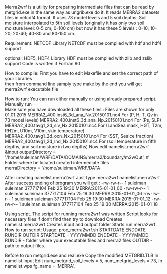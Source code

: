 Merra2wrf is a utility for preparing intermediate files that can be read by metgrid.exe in the same way as ungrib.exe do it. 
It reads MERRA2 datasets files in netcdf4 format. 
It uses 73 model levels and 5 soil depths: 
Soil moisture interpolated to 5th soil levels 
(originally it has only two soil moisture level: 0-5 cm; 0-100 cm) 
but now it has these 5 levels : 0-10; 10-20; 20-40; 40-80 and  80-150 cm. 

Requirement:
NETCDF Library 
NETCDF must be compiled with hdf and hdf4 support

optional: 
HDF5, HDF4 Library 
HDF must be compiled with zlib and zslib support 
Code is written if Fortran 90

How to compile: 
First you have to edit Makefile and set the correct path of your libraries   
then from command line samply type make by the end you will get merra2wrf executable file

How to run:
You can run either manually or using already prepared script. 
Manually run  
Make sure you have downloaded all these files : 
Files are shown for only 01.01.2015 
MERRA2_400.inst6_3d_ana_Nv.20150101.nc4
For (P, H, T, Qv in 73 model levels)
MERRA2_400.inst6_3d_ana_Np.20150101.nc4
For (Ps, SLP)
MERRA2_400.tavg1_2d_slv_Nx.20150101.nc4
For (LandSea mask, HGT, T2m, RH2m, U10m, V10m, skin temperature)
MERRA2_400.tavg1_2d_ocn_Nx.20150101.nc4
For (SST, SeaIce fraction)
MERRA2_400.tavg1_2d_lnd_Nx.20150101.nc4
For (soil temperature in fifth depths, and soil moisture in two depths)
Now edit namelist.merra2wrf
&input
    outputDirectory = '/home/suleiman/WRF/DATA/DOMAINS/merra2/boundary/m2wOut',       # Folder where be located created intermediate files  
    merraDirectory = '/home/suleiman/WRF/DATA

After creating namelist.merra2wrf
Just type merra2wrf namelist.merra2wrf
After success ending of program you will get :
-rw-rw-r-- 1 suleiman suleiman 377717104 Feb 25 19:30 MERRA:2015-01-01_00
-rw-rw-r-- 1 suleiman suleiman 377717104 Feb 25 19:30 MERRA:2015-01-01_06
-rw-rw-r-- 1 suleiman suleiman 377717104 Feb 25 19:30 MERRA:2015-01-01_12
-rw-rw-r-- 1 suleiman suleiman 377717104 Feb 25 19:30 MERRA:2015-01-01_18

Using script.
The script for running merra2wrf was written
Script looks for necessary files if don’t find then try to download 
Creates namelist.merra2wrf 
Creates input and output folder 
Starts run merra2wrf
 How to run script:
 Usage: proc_merra2wrf.sh STARTDATE ENDDATE RUNDIR OUTDIR
STARTDATE – YYYYMMDD
ENDDATE     – YYYYMMDD
RUNDIR        - folder where your executable files and merra2 files
OUTDIR        - path to output files.


Before to run metgrid.exe and real.exe
Copy the modified METGRID.TLB
In namelist.input 
Edit num_metgrid_soil_levels = 5,
num_metgrid_levels           = 73, 
In namelist.wps
fg_name = 'MERRA', 





 

